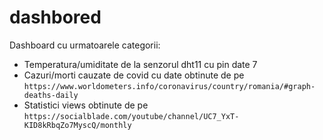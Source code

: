 
# dashbored

Dashboard cu urmatoarele categorii:
 - Temperatura/umiditate de la senzorul dht11 cu pin date 7
 - Cazuri/morti cauzate de covid cu date obtinute de pe `https://www.worldometers.info/coronavirus/country/romania/#graph-deaths-daily`
 - Statistici views obtinute de pe `https://socialblade.com/youtube/channel/UC7_YxT-KID8kRbqZo7MyscQ/monthly`
